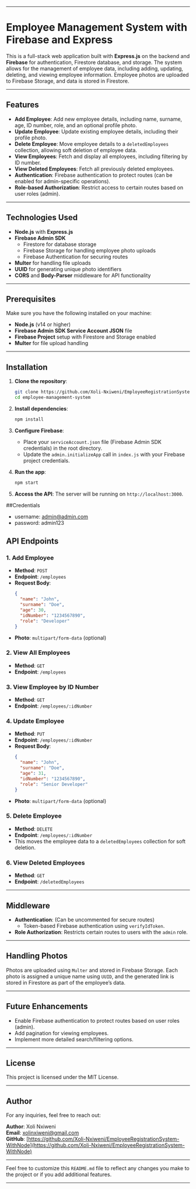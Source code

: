 
---

# Employee Management System with Firebase and Express

This is a full-stack web application built with **Express.js** on the backend and **Firebase** for authentication, Firestore database, and storage. The system allows for the management of employee data, including adding, updating, deleting, and viewing employee information. Employee photos are uploaded to Firebase Storage, and data is stored in Firestore.

---

## Features

- **Add Employee**: Add new employee details, including name, surname, age, ID number, role, and an optional profile photo.
- **Update Employee**: Update existing employee details, including their profile photo.
- **Delete Employee**: Move employee details to a `deletedEmployees` collection, allowing soft deletion of employee data.
- **View Employees**: Fetch and display all employees, including filtering by ID number.
- **View Deleted Employees**: Fetch all previously deleted employees.
- **Authentication**: Firebase authentication to protect routes (can be enabled for admin-specific operations).
- **Role-based Authorization**: Restrict access to certain routes based on user roles (admin).

---

## Technologies Used

- **Node.js** with **Express.js**
- **Firebase Admin SDK**
  - Firestore for database storage
  - Firebase Storage for handling employee photo uploads
  - Firebase Authentication for securing routes
- **Multer** for handling file uploads
- **UUID** for generating unique photo identifiers
- **CORS** and **Body-Parser** middleware for API functionality

---

## Prerequisites

Make sure you have the following installed on your machine:

- **Node.js** (v14 or higher)
- **Firebase Admin SDK Service Account JSON** file
- **Firebase Project** setup with Firestore and Storage enabled
- **Multer** for file upload handling

---

## Installation

1. **Clone the repository**:
   ```bash
   git clone https://github.com/Xoli-Nxiweni/EmployeeRegistrationSystem-WithNode.git
   cd employee-management-system
   ```

2. **Install dependencies**:
   ```bash
   npm install
   ```

3. **Configure Firebase**:
   - Place your `serviceAccount.json` file (Firebase Admin SDK credentials) in the root directory.
   - Update the `admin.initializeApp` call in `index.js` with your Firebase project credentials.

4. **Run the app**:
   ```bash
   npm start
   ```

5. **Access the API**:
   The server will be running on `http://localhost:3000`.

<!-- --- -->

##Credentials
- username: admin@admin.com
- password: admin123 

## API Endpoints

### 1. **Add Employee**
   - **Method**: `POST`
   - **Endpoint**: `/employees`
   - **Request Body**:
     ```json
     {
       "name": "John",
       "surname": "Doe",
       "age": 30,
       "idNumber": "1234567890",
       "role": "Developer"
     }
     ```
   - **Photo**: `multipart/form-data` (optional)

### 2. **View All Employees**
   - **Method**: `GET`
   - **Endpoint**: `/employees`

### 3. **View Employee by ID Number**
   - **Method**: `GET`
   - **Endpoint**: `/employees/:idNumber`

### 4. **Update Employee**
   - **Method**: `PUT`
   - **Endpoint**: `/employees/:idNumber`
   - **Request Body**:
     ```json
     {
       "name": "John",
       "surname": "Doe",
       "age": 31,
       "idNumber": "1234567890",
       "role": "Senior Developer"
     }
     ```
   - **Photo**: `multipart/form-data` (optional)

### 5. **Delete Employee**
   - **Method**: `DELETE`
   - **Endpoint**: `/employees/:idNumber`
   - This moves the employee data to a `deletedEmployees` collection for soft deletion.

### 6. **View Deleted Employees**
   - **Method**: `GET`
   - **Endpoint**: `/deletedEmployees`

---

## Middleware

- **Authentication**: (Can be uncommented for secure routes)
  - Token-based Firebase authentication using `verifyIdToken`.
- **Role Authorization**: Restricts certain routes to users with the `admin` role.

---

## Handling Photos

Photos are uploaded using `Multer` and stored in Firebase Storage. Each photo is assigned a unique name using `UUID`, and the generated link is stored in Firestore as part of the employee’s data.

---

## Future Enhancements

- Enable Firebase authentication to protect routes based on user roles (admin).
- Add pagination for viewing employees.
- Implement more detailed search/filtering options.

---

## License

This project is licensed under the MIT License.

---

## Author

For any inquiries, feel free to reach out:

**Author**: Xoli Nxiweni  
**Email**: xolinxiweni@gmail.com  
**GitHub**: [https://github.com/Xoli-Nxiweni/EmployeeRegistrationSystem-WithNode](https://github.com/Xoli-Nxiweni/EmployeeRegistrationSystem-WithNode)

---

Feel free to customize this `README.md` file to reflect any changes you make to the project or if you add additional features.

---

